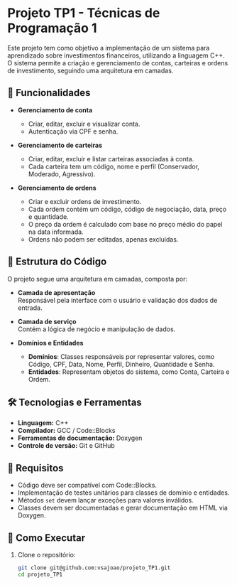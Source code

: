 # Projeto TP1 - Técnicas de Programação 1

Este projeto tem como objetivo a implementação de um sistema para aprendizado sobre investimentos financeiros, utilizando a linguagem C++. O sistema permite a criação e gerenciamento de contas, carteiras e ordens de investimento, seguindo uma arquitetura em camadas.

## 📌 Funcionalidades

- **Gerenciamento de conta**
  - Criar, editar, excluir e visualizar conta.
  - Autenticação via CPF e senha.

- **Gerenciamento de carteiras**
  - Criar, editar, excluir e listar carteiras associadas à conta.
  - Cada carteira tem um código, nome e perfil (Conservador, Moderado, Agressivo).

- **Gerenciamento de ordens**
  - Criar e excluir ordens de investimento.
  - Cada ordem contém um código, código de negociação, data, preço e quantidade.
  - O preço da ordem é calculado com base no preço médio do papel na data informada.
  - Ordens não podem ser editadas, apenas excluídas.

## 📂 Estrutura do Código

O projeto segue uma arquitetura em camadas, composta por:

- **Camada de apresentação**  
  Responsável pela interface com o usuário e validação dos dados de entrada.

- **Camada de serviço**  
  Contém a lógica de negócio e manipulação de dados.

- **Domínios e Entidades**  
  - **Domínios**: Classes responsáveis por representar valores, como Código, CPF, Data, Nome, Perfil, Dinheiro, Quantidade e Senha.
  - **Entidades**: Representam objetos do sistema, como Conta, Carteira e Ordem.

## 🛠️ Tecnologias e Ferramentas

- **Linguagem:** C++
- **Compilador:** GCC / Code::Blocks
- **Ferramentas de documentação:** Doxygen
- **Controle de versão:** Git e GitHub

## 📌 Requisitos

- Código deve ser compatível com Code::Blocks.
- Implementação de testes unitários para classes de domínio e entidades.
- Métodos `set` devem lançar exceções para valores inválidos.
- Classes devem ser documentadas e gerar documentação em HTML via Doxygen.

## 🚀 Como Executar

1. Clone o repositório:
   ```bash
   git clone git@github.com:vsajoao/projeto_TP1.git
   cd projeto_TP1
